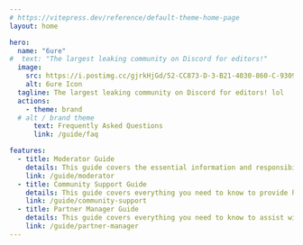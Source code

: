 ```yaml
---
# https://vitepress.dev/reference/default-theme-home-page
layout: home

hero:
  name: "6ure"
#  text: "The largest leaking community on Discord for editors!"
  image:
    src: https://i.postimg.cc/gjrkHjGd/52-CC873-D-3-B21-4030-860-C-9309-A0-BCDD80.png
    alt: 6ure Icon
  tagline: The largest leaking community on Discord for editors! lol
  actions:
    - theme: brand
  # alt / brand theme
      text: Frequently Asked Questions
      link: /guide/faq

features:
  - title: Moderator Guide
    details: This guide covers the essential information and responsibilities you need to know as a moderator.
    link: /guide/moderator
  - title: Community Support Guide
    details: This guide covers everything you need to know to provide helpful, accurate, and friendly support to members.
    link: /guide/community-support
  - title: Partner Manager Guide
    details: This guide covers everything you need to know to assist with partner requests and manage partnership tickets.
    link: /guide/partner-manager
---
```

